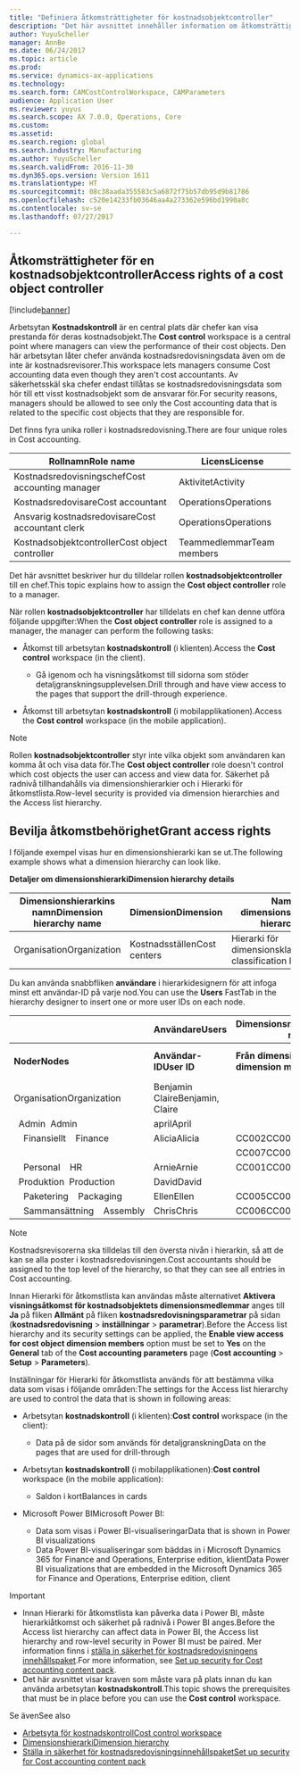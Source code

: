 ```yaml
---
title: "Definiera åtkomsträttigheter för kostnadsobjektcontroller"
description: "Det här avsnittet innehåller information om åtkomsträttigheter för kostnadsobjektcontroller."
author: YuyuScheller
manager: AnnBe
ms.date: 06/24/2017
ms.topic: article
ms.prod: 
ms.service: dynamics-ax-applications
ms.technology: 
ms.search.form: CAMCostControlWorkspace, CAMParameters
audience: Application User
ms.reviewer: yuyus
ms.search.scope: AX 7.0.0, Operations, Core
ms.custom: 
ms.assetid: 
ms.search.region: global
ms.search.industry: Manufacturing
ms.author: YuyuScheller
ms.search.validFrom: 2016-11-30
ms.dyn365.ops.version: Version 1611
ms.translationtype: HT
ms.sourcegitcommit: 08c38aada355583c5a6872f75b57db95d9b81786
ms.openlocfilehash: c520e14233fb03646aa4a273362e596bd1990a8c
ms.contentlocale: sv-se
ms.lasthandoff: 07/27/2017

---
```


## <a name="access-rights-of-a-cost-object-controller"></a><span data-ttu-id="38997-103">Åtkomsträttigheter för en kostnadsobjektcontroller</span><span class="sxs-lookup"><span data-stu-id="38997-103">Access rights of a cost object controller</span></span>

[!include[banner](../includes/banner.md)]

<span data-ttu-id="38997-104">Arbetsytan **Kostnadskontroll** är en central plats där chefer kan visa prestanda för deras kostnadsobjekt.</span><span class="sxs-lookup"><span data-stu-id="38997-104">The **Cost control** workspace is a central point where managers can view the performance of their cost objects.</span></span> <span data-ttu-id="38997-105">Den här arbetsytan låter chefer använda kostnadsredovisningsdata även om de inte är kostnadsrevisorer.</span><span class="sxs-lookup"><span data-stu-id="38997-105">This workspace lets managers consume Cost accounting data even though they aren't cost accountants.</span></span> <span data-ttu-id="38997-106">Av säkerhetsskäl ska chefer endast tillåtas se kostnadsredovisningsdata som hör till ett visst kostnadsobjekt som de ansvarar för.</span><span class="sxs-lookup"><span data-stu-id="38997-106">For security reasons, managers should be allowed to see only the Cost accounting data that is related to the specific cost objects that they are responsible for.</span></span>

<span data-ttu-id="38997-107">Det finns fyra unika roller i kostnadsredovisning.</span><span class="sxs-lookup"><span data-stu-id="38997-107">There are four unique roles in Cost accounting.</span></span>

| <span data-ttu-id="38997-108">Rollnamn</span><span class="sxs-lookup"><span data-stu-id="38997-108">Role name</span></span>               | <span data-ttu-id="38997-109">Licens</span><span class="sxs-lookup"><span data-stu-id="38997-109">License</span></span>      |
|-------------------------|--------------|
| <span data-ttu-id="38997-110">Kostnadsredovisningschef</span><span class="sxs-lookup"><span data-stu-id="38997-110">Cost accounting manager</span></span> | <span data-ttu-id="38997-111">Aktivitet</span><span class="sxs-lookup"><span data-stu-id="38997-111">Activity</span></span>     |
| <span data-ttu-id="38997-112">Kostnadsredovisare</span><span class="sxs-lookup"><span data-stu-id="38997-112">Cost accountant</span></span>         | <span data-ttu-id="38997-113">Operations</span><span class="sxs-lookup"><span data-stu-id="38997-113">Operations</span></span>   |
| <span data-ttu-id="38997-114">Ansvarig kostnadsredovisare</span><span class="sxs-lookup"><span data-stu-id="38997-114">Cost accountant clerk</span></span>   | <span data-ttu-id="38997-115">Operations</span><span class="sxs-lookup"><span data-stu-id="38997-115">Operations</span></span>   |
| <span data-ttu-id="38997-116">Kostnadsobjektcontroller</span><span class="sxs-lookup"><span data-stu-id="38997-116">Cost object controller</span></span>  | <span data-ttu-id="38997-117">Teammedlemmar</span><span class="sxs-lookup"><span data-stu-id="38997-117">Team members</span></span> |

<span data-ttu-id="38997-118">Det här avsnittet beskriver hur du tilldelar rollen **kostnadsobjektcontroller** till en chef.</span><span class="sxs-lookup"><span data-stu-id="38997-118">This topic explains how to assign the **Cost object controller** role to a manager.</span></span>

<span data-ttu-id="38997-119">När rollen **kostnadsobjektcontroller** har tilldelats en chef kan denne utföra följande uppgifter:</span><span class="sxs-lookup"><span data-stu-id="38997-119">When the **Cost object controller** role is assigned to a manager, the manager can perform the following tasks:</span></span>

- <span data-ttu-id="38997-120">Åtkomst till arbetsytan **kostnadskontroll** (i klienten).</span><span class="sxs-lookup"><span data-stu-id="38997-120">Access the **Cost control** workspace (in the client).</span></span>

    - <span data-ttu-id="38997-121">Gå igenom och ha visningsåtkomst till sidorna som stöder detaljgranskningsupplevelsen.</span><span class="sxs-lookup"><span data-stu-id="38997-121">Drill through and have view access to the pages that support the drill-through experience.</span></span>

- <span data-ttu-id="38997-122">Åtkomst till arbetsytan **kostnadskontroll** (i mobilapplikationen).</span><span class="sxs-lookup"><span data-stu-id="38997-122">Access the **Cost control** workspace (in the mobile application).</span></span>

> [!NOTE]
> <span data-ttu-id="38997-123">Rollen **kostnadsobjektcontroller** styr inte vilka objekt som användaren kan komma åt och visa data för.</span><span class="sxs-lookup"><span data-stu-id="38997-123">The **Cost object controller** role doesn't control which cost objects the user can access and view data for.</span></span> <span data-ttu-id="38997-124">Säkerhet på radnivå tillhandahålls via dimensionshierarkier och i Hierarki för åtkomstlista.</span><span class="sxs-lookup"><span data-stu-id="38997-124">Row-level security is provided via dimension hierarchies and the Access list hierarchy.</span></span>

## <a name="grant-access-rights"></a><span data-ttu-id="38997-125">Bevilja åtkomstbehörighet</span><span class="sxs-lookup"><span data-stu-id="38997-125">Grant access rights</span></span>
<span data-ttu-id="38997-126">I följande exempel visas hur en dimensionshierarki kan se ut.</span><span class="sxs-lookup"><span data-stu-id="38997-126">The following example shows what a dimension hierarchy can look like.</span></span>

<span data-ttu-id="38997-127">**Detaljer om dimensionshierarki**</span><span class="sxs-lookup"><span data-stu-id="38997-127">**Dimension hierarchy details**</span></span>

| <span data-ttu-id="38997-128">Dimensionshierarkins namn</span><span class="sxs-lookup"><span data-stu-id="38997-128">Dimension hierarchy name</span></span> | <span data-ttu-id="38997-129">Dimension</span><span class="sxs-lookup"><span data-stu-id="38997-129">Dimension</span></span>    | <span data-ttu-id="38997-130">Namn på typ av dimensionshierarki</span><span class="sxs-lookup"><span data-stu-id="38997-130">Dimension hierarchy type name</span></span>      | <span data-ttu-id="38997-131">Hierarki för åtkomstlista</span><span class="sxs-lookup"><span data-stu-id="38997-131">Access list hierarchy</span></span> |
|--------------------------|--------------|------------------------------------|-----------------------|
| <span data-ttu-id="38997-132">Organisation</span><span class="sxs-lookup"><span data-stu-id="38997-132">Organization</span></span>             | <span data-ttu-id="38997-133">Kostnadsställen</span><span class="sxs-lookup"><span data-stu-id="38997-133">Cost centers</span></span> | <span data-ttu-id="38997-134">Hierarki för dimensionsklassificering</span><span class="sxs-lookup"><span data-stu-id="38997-134">Dimension classification hierarchy</span></span> | <span data-ttu-id="38997-135">**Ja**</span><span class="sxs-lookup"><span data-stu-id="38997-135">**Yes**</span></span>               |

<span data-ttu-id="38997-136">Du kan använda snabbfliken **användare** i hierarkidesignern för att infoga minst ett användar-ID på varje nod.</span><span class="sxs-lookup"><span data-stu-id="38997-136">You can use the **Users** FastTab in the hierarchy designer to insert one or more user IDs on each node.</span></span>

|                                   | <span data-ttu-id="38997-137">Användare</span><span class="sxs-lookup"><span data-stu-id="38997-137">Users</span></span>            | <span data-ttu-id="38997-138">Dimensionsmedlemsintervall</span><span class="sxs-lookup"><span data-stu-id="38997-138">Dimension member ranges</span></span>   |                         |
|-----------------------------------|------------------|---------------------------|-------------------------|
| <span data-ttu-id="38997-139">**Noder**</span><span class="sxs-lookup"><span data-stu-id="38997-139">**Nodes**</span></span>                         | <span data-ttu-id="38997-140">**Användar-ID**</span><span class="sxs-lookup"><span data-stu-id="38997-140">**User ID**</span></span>      | <span data-ttu-id="38997-141">**Från dimensionsmedlem**</span><span class="sxs-lookup"><span data-stu-id="38997-141">**From dimension member**</span></span> | <span data-ttu-id="38997-142">**Till dimensionsmedlem**</span><span class="sxs-lookup"><span data-stu-id="38997-142">**To dimension member**</span></span> |
| <span data-ttu-id="38997-143">Organisation</span><span class="sxs-lookup"><span data-stu-id="38997-143">Organization</span></span>                      | <span data-ttu-id="38997-144">Benjamin Claire</span><span class="sxs-lookup"><span data-stu-id="38997-144">Benjamin, Claire</span></span> |                           |                         |
| <span data-ttu-id="38997-145">&nbsp;&nbsp;Admin</span><span class="sxs-lookup"><span data-stu-id="38997-145">&nbsp;&nbsp;Admin</span></span>                 | <span data-ttu-id="38997-146">april</span><span class="sxs-lookup"><span data-stu-id="38997-146">April</span></span>            |                           |                         |
| <span data-ttu-id="38997-147">&nbsp;&nbsp;&nbsp;&nbsp;Finansiellt</span><span class="sxs-lookup"><span data-stu-id="38997-147">&nbsp;&nbsp;&nbsp;&nbsp;Finance</span></span>   | <span data-ttu-id="38997-148">Alicia</span><span class="sxs-lookup"><span data-stu-id="38997-148">Alicia</span></span>           | <span data-ttu-id="38997-149">CC002</span><span class="sxs-lookup"><span data-stu-id="38997-149">CC002</span></span>                     | <span data-ttu-id="38997-150">CC003</span><span class="sxs-lookup"><span data-stu-id="38997-150">CC003</span></span>                   |
|                                   |                  | <span data-ttu-id="38997-151">CC007</span><span class="sxs-lookup"><span data-stu-id="38997-151">CC007</span></span>                     | <span data-ttu-id="38997-152">CC007</span><span class="sxs-lookup"><span data-stu-id="38997-152">CC007</span></span>                   |
| <span data-ttu-id="38997-153">&nbsp;&nbsp;&nbsp;&nbsp;Personal</span><span class="sxs-lookup"><span data-stu-id="38997-153">&nbsp;&nbsp;&nbsp;&nbsp;HR</span></span>        | <span data-ttu-id="38997-154">Arnie</span><span class="sxs-lookup"><span data-stu-id="38997-154">Arnie</span></span>            | <span data-ttu-id="38997-155">CC001</span><span class="sxs-lookup"><span data-stu-id="38997-155">CC001</span></span>                     | <span data-ttu-id="38997-156">CC001</span><span class="sxs-lookup"><span data-stu-id="38997-156">CC001</span></span>                   |
| <span data-ttu-id="38997-157">&nbsp;&nbsp;Produktion</span><span class="sxs-lookup"><span data-stu-id="38997-157">&nbsp;&nbsp;Production</span></span>            | <span data-ttu-id="38997-158">David</span><span class="sxs-lookup"><span data-stu-id="38997-158">David</span></span>            |                           |                         |
| <span data-ttu-id="38997-159">&nbsp;&nbsp;&nbsp;&nbsp;Paketering</span><span class="sxs-lookup"><span data-stu-id="38997-159">&nbsp;&nbsp;&nbsp;&nbsp;Packaging</span></span> | <span data-ttu-id="38997-160">Ellen</span><span class="sxs-lookup"><span data-stu-id="38997-160">Ellen</span></span>            | <span data-ttu-id="38997-161">CC005</span><span class="sxs-lookup"><span data-stu-id="38997-161">CC005</span></span>                     | <span data-ttu-id="38997-162">CC005</span><span class="sxs-lookup"><span data-stu-id="38997-162">CC005</span></span>                   |
| <span data-ttu-id="38997-163">&nbsp;&nbsp;&nbsp;&nbsp;Sammansättning</span><span class="sxs-lookup"><span data-stu-id="38997-163">&nbsp;&nbsp;&nbsp;&nbsp;Assembly</span></span>  | <span data-ttu-id="38997-164">Chris</span><span class="sxs-lookup"><span data-stu-id="38997-164">Chris</span></span>            | <span data-ttu-id="38997-165">CC006</span><span class="sxs-lookup"><span data-stu-id="38997-165">CC006</span></span>                     | <span data-ttu-id="38997-166">CC006</span><span class="sxs-lookup"><span data-stu-id="38997-166">CC006</span></span>                   |

> [!NOTE]
> <span data-ttu-id="38997-167">Kostnadsrevisorerna ska tilldelas till den översta nivån i hierarkin, så att de kan se alla poster i kostnadsredovisningen.</span><span class="sxs-lookup"><span data-stu-id="38997-167">Cost accountants should be assigned to the top level of the hierarchy, so that they can see all entries in Cost accounting.</span></span>

<span data-ttu-id="38997-168">Innan Hierarki för åtkomstlista kan användas måste alternativet **Aktivera visningsåtkomst för kostnadsobjektets dimensionsmedlemmar** anges till **Ja** på fliken **Allmänt** på fliken **kostnadsredovisningsparametrar** på sidan (**kostnadsredovisning** > **inställningar** > **parametrar**).</span><span class="sxs-lookup"><span data-stu-id="38997-168">Before the Access list hierarchy and its security settings can be applied, the **Enable view access for cost object dimension members** option must be set to **Yes** on the **General** tab of the **Cost accounting parameters** page (**Cost accounting** > **Setup** > **Parameters**).</span></span>

<span data-ttu-id="38997-169">Inställningar för Hierarki för åtkomstlista används för att bestämma vilka data som visas i följande områden:</span><span class="sxs-lookup"><span data-stu-id="38997-169">The settings for the Access list hierarchy are used to control the data that is shown in following areas:</span></span>

- <span data-ttu-id="38997-170">Arbetsytan **kostnadskontroll** (i klienten):</span><span class="sxs-lookup"><span data-stu-id="38997-170">**Cost control** workspace (in the client):</span></span>

    - <span data-ttu-id="38997-171">Data på de sidor som används för detaljgranskning</span><span class="sxs-lookup"><span data-stu-id="38997-171">Data on the pages that are used for drill-through</span></span>

- <span data-ttu-id="38997-172">Arbetsytan **kostnadskontroll** (i mobilapplikationen):</span><span class="sxs-lookup"><span data-stu-id="38997-172">**Cost control** workspace (in the mobile application):</span></span>

    - <span data-ttu-id="38997-173">Saldon i kort</span><span class="sxs-lookup"><span data-stu-id="38997-173">Balances in cards</span></span>

- <span data-ttu-id="38997-174">Microsoft Power BI</span><span class="sxs-lookup"><span data-stu-id="38997-174">Microsoft Power BI:</span></span>

    - <span data-ttu-id="38997-175">Data som visas i Power BI-visualiseringar</span><span class="sxs-lookup"><span data-stu-id="38997-175">Data that is shown in Power BI visualizations</span></span>
    - <span data-ttu-id="38997-176">Data Power BI-visualiseringar som bäddas in i Microsoft Dynamics 365 for Finance and Operations, Enterprise edition, klient</span><span class="sxs-lookup"><span data-stu-id="38997-176">Data Power BI visualizations that are embedded in the Microsoft Dynamics 365 for Finance and Operations, Enterprise edition, client</span></span>

> [!IMPORTANT]
> - <span data-ttu-id="38997-177">Innan Hierarki för åtkomstlista kan påverka data i Power BI, måste hierarkiåtkomst och säkerhet på radnivå i Power BI anges.</span><span class="sxs-lookup"><span data-stu-id="38997-177">Before the Access list hierarchy can affect data in Power BI, the Access list hierarchy and row-level security in Power BI must be paired.</span></span> <span data-ttu-id="38997-178">Mer information finns i [ställa in säkerhet för kostnadsredovisningens innehållspaket](/dynamics365/unified-operations/dev-itpro/analytics/setup-security-cost-accounting-content-pack).</span><span class="sxs-lookup"><span data-stu-id="38997-178">For more information, see [Set up security for Cost accounting content pack](/dynamics365/unified-operations/dev-itpro/analytics/setup-security-cost-accounting-content-pack).</span></span>
> - <span data-ttu-id="38997-179">Det här avsnittet visar kraven som måste vara på plats innan du kan använda arbetsytan **kostnadskontroll**.</span><span class="sxs-lookup"><span data-stu-id="38997-179">This topic shows the prerequisites that must be in place before you can use the **Cost control** workspace.</span></span>

<span data-ttu-id="38997-180">Se även</span><span class="sxs-lookup"><span data-stu-id="38997-180">See also</span></span>

- [<span data-ttu-id="38997-181">Arbetsyta för kostnadskontroll</span><span class="sxs-lookup"><span data-stu-id="38997-181">Cost control workspace</span></span>](cost-control-workspace.md)
- [<span data-ttu-id="38997-182">Dimensionshierarki</span><span class="sxs-lookup"><span data-stu-id="38997-182">Dimension hierarchy</span></span>](dimension-hierarchy.md)
- [<span data-ttu-id="38997-183">Ställa in säkerhet för kostnadsredovisningsinnehållspaket</span><span class="sxs-lookup"><span data-stu-id="38997-183">Set up security for Cost accounting content pack</span></span>](/dynamics365/unified-operations/dev-itpro/analytics/setup-security-cost-accounting-content-pack)

